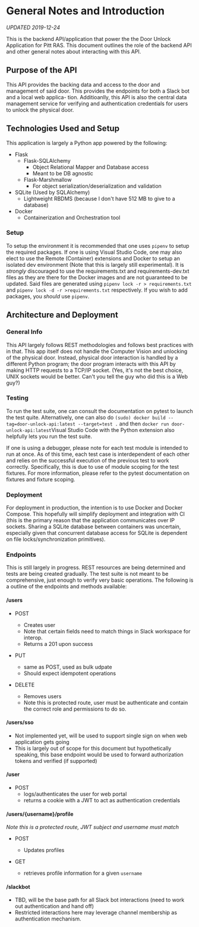 # General Notes and Introduction

*UPDATED 2019-12-24*

This is the backend API/application that power the the Door Unlock Application 
for Pitt RAS. This document outlines the role of the backend API and other general
notes about interacting with this API.

## Purpose of the API

This API provides the backing data and access to the door and management of said
door. This provides the endpoints for both a Slack bot and a local web applica-
tion. Additioanlly, this API is also the central data management service for
verifying and authentication credentials for users to unlock the physical door.

## Technologies Used and Setup

This application is largely a Python app powered by the following:
* Flask
    - Flask-SQLAlchemy
        * Object Relational Mapper and Database access
        * Meant to be DB agnostic
    - Flask-Marshmallow
        * For object serialization/deserialization and validation
* SQLite (Used by SQLAlchemy)
    - Lightweight RBDMS (because I don't have 512 MB to give to a database)
* Docker
    - Containerization and Orchestration tool 

### Setup

To setup the environment it is recommended that one uses ```pipenv``` to setup the
required packages. If one is using Visual Studio Code, one may also elect to use
the Remote (Container) extensions and Docker to setup an isolated dev environment
(Note that this is largely still experimental). It is *strongly* discouraged to
use the requirements.txt and requirements-dev.txt files as they are there for
the Docker images and are not guaranteed to be updated. Said files are generated
using ```pipenv lock -r > requirements.txt``` and
```pipenv lock -d -r >requirements.txt``` respectively. If you wish to add packages,
 you *should* use ```pipenv```.

## Architecture and Deployment

### General Info

This API largely follows REST methodologies and follows best practices with in that. This
app itself does not handle the Computer Vision and unlocking of the physical door.
Instead, physical door interaction is handled by a different Python program; the
door program interacts with this API by making HTTP requests to a TCP/IP socket.
(Yes, it's not the best choice, UNIX sockets would be better. Can't you tell
the guy who did this is a Web guy?)

### Testing

To run the test suite, one can consult the documentation on pytest to
launch the test quite. Alternatively, one can also do 
```(sudo) docker build --tag=door-unlock-api:latest --target=test .``` and then
```docker run door-unlock-api:latest```Visual Studio Code with the Python extension
 also helpfully lets you run the test suite.

If one is using a debugger, please note for each test module is intended to run at once. As of this
time, each test case is interdependent of each other and relies on the successful execution
of the previous test to work correctly. Specifically, this is due to use of module scoping for
the test fixtures. For more information, please refer to the pytest documentation on fixtures 
and fixture scoping.

### Deployment

For deployment in production, the intention is to use Docker and Docker Compose.
This hopefully will simplify deployment and integration with CI (this is the
primary reason that the application communicates over IP sockets. Sharing a SQLite
database between containers was uncertain, especially given that concurrent database
access for SQLite is dependent on file locks/synchronization primitives).

### Endpoints

This is still largely in progress. REST resources are being determined and 
tests are being created gradually. The test suite is not meant to be
comprehensive, just enough to verify very basic operations. The following is a
outline of the endpoints and methods available:

#### /users ####

* POST
    - Creates user
    - Note that certain fields need to match things in Slack workspace for interop.
    - Returns a 201 upon success
* PUT
    - same as POST, used as bulk udpate
    - Should expect idempotent operations

* DELETE
    - Removes users
    - Note this is protected route, user must be authenticate and contain the correct
    role and permissions to do so.

#### /users/sso ###
 
* Not implemented yet, will be used to support single sign on when web application
  gets going
* This is largely out of scope for this document but hypothetically speaking, this
  base endpoint would be used to forward authorization tokens and verified
  (if supported)

#### /user ####

* POST
    - logs/authenticates the user for web portal
    - returns a cookie with a JWT to act as authentication credentials

#### /users/{username}/profile ####
*Note this is a protected route, JWT subject and username must match*

* POST
    - Updates profiles

* GET
    - retrieves profile information for a given ```username```

#### /slackbot ####

* TBD, will be the base path for all Slack bot interactions (need to work
  out authentication and hand off)
* Restricted interactions here may leverage channel membership as authentication
  mechanism.


